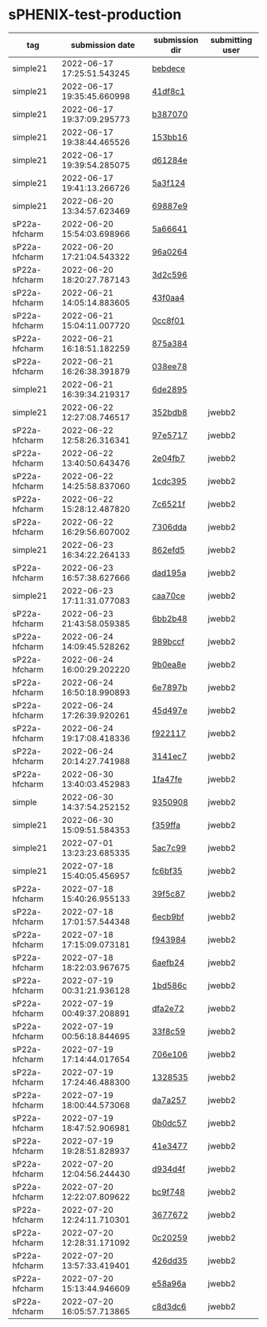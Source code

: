 # sPHENIX-test-production
|tag     |submission date   |submission dir    | submitting user |
|--------|------------------|------------------|-----------------|
|simple21|2022-06-17 17:25:51.543245|[bebdece](https://github.com/klendathu2k/sPHENIX-test-production/tree/bebdece/simple21)||
|simple21|2022-06-17 19:35:45.660998|[41df8c1](https://github.com/klendathu2k/sPHENIX-test-production/tree/41df8c1/simple21)||
|simple21|2022-06-17 19:37:09.295773|[b387070](https://github.com/klendathu2k/sPHENIX-test-production/tree/b387070/simple21)||
|simple21|2022-06-17 19:38:44.465526|[153bb16](https://github.com/klendathu2k/sPHENIX-test-production/tree/153bb16/simple21)||
|simple21|2022-06-17 19:39:54.285075|[d61284e](https://github.com/klendathu2k/sPHENIX-test-production/tree/d61284e/simple21)||
|simple21|2022-06-17 19:41:13.266726|[5a3f124](https://github.com/klendathu2k/sPHENIX-test-production/tree/5a3f124/simple21)||
|simple21|2022-06-20 13:34:57.623469|[69887e9](https://github.com/klendathu2k/sPHENIX-test-production/tree/69887e9/simple21)||
|sP22a-hfcharm|2022-06-20 15:54:03.698966|[5a66641](https://github.com/klendathu2k/sPHENIX-test-production/tree/5a66641/sP22a-hfcharm)||
|sP22a-hfcharm|2022-06-20 17:21:04.543322|[96a0264](https://github.com/klendathu2k/sPHENIX-test-production/tree/96a0264/sP22a-hfcharm)||
|sP22a-hfcharm|2022-06-20 18:20:27.787143|[3d2c596](https://github.com/klendathu2k/sPHENIX-test-production/tree/3d2c596/sP22a-hfcharm)||
|sP22a-hfcharm|2022-06-21 14:05:14.883605|[43f0aa4](https://github.com/klendathu2k/sPHENIX-test-production/tree/43f0aa4/sP22a-hfcharm)||
|sP22a-hfcharm|2022-06-21 15:04:11.007720|[0cc8f01](https://github.com/klendathu2k/sPHENIX-test-production/tree/0cc8f01/sP22a-hfcharm)||
|sP22a-hfcharm|2022-06-21 16:18:51.182259|[875a384](https://github.com/klendathu2k/sPHENIX-test-production/tree/875a384/sP22a-hfcharm)||
|sP22a-hfcharm|2022-06-21 16:26:38.391879|[038ee78](https://github.com/klendathu2k/sPHENIX-test-production/tree/038ee78/sP22a-hfcharm)||
|simple21|2022-06-21 16:39:34.219317|[6de2895](https://github.com/klendathu2k/sPHENIX-test-production/tree/6de2895/simple21)||
|simple21|2022-06-22 12:27:08.746517|[352bdb8](https://github.com/klendathu2k/sPHENIX-test-production/tree/352bdb8/simple21)|jwebb2|
|sP22a-hfcharm|2022-06-22 12:58:26.316341|[97e5717](https://github.com/klendathu2k/sPHENIX-test-production/tree/97e5717/sP22a-hfcharm)|jwebb2|
|sP22a-hfcharm|2022-06-22 13:40:50.643476|[2e04fb7](https://github.com/klendathu2k/sPHENIX-test-production/tree/2e04fb7/sP22a-hfcharm)|jwebb2|
|sP22a-hfcharm|2022-06-22 14:25:58.837060|[1cdc395](https://github.com/klendathu2k/sPHENIX-test-production/tree/1cdc395/sP22a-hfcharm)|jwebb2|
|sP22a-hfcharm|2022-06-22 15:28:12.487820|[7c6521f](https://github.com/klendathu2k/sPHENIX-test-production/tree/7c6521f/sP22a-hfcharm)|jwebb2|
|sP22a-hfcharm|2022-06-22 16:29:56.607002|[7306dda](https://github.com/klendathu2k/sPHENIX-test-production/tree/7306dda/sP22a-hfcharm)|jwebb2|
|simple21|2022-06-23 16:34:22.264133|[862efd5](https://github.com/klendathu2k/sPHENIX-test-production/tree/862efd5/simple21)|jwebb2|
|sP22a-hfcharm|2022-06-23 16:57:38.627666|[dad195a](https://github.com/klendathu2k/sPHENIX-test-production/tree/dad195a/sP22a-hfcharm)|jwebb2|
|simple21|2022-06-23 17:11:31.077083|[caa70ce](https://github.com/klendathu2k/sPHENIX-test-production/tree/caa70ce/simple21)|jwebb2|
|sP22a-hfcharm|2022-06-23 21:43:58.059385|[6bb2b48](https://github.com/klendathu2k/sPHENIX-test-production/tree/6bb2b48/sP22a-hfcharm)|jwebb2|
|sP22a-hfcharm|2022-06-24 14:09:45.528262|[989bccf](https://github.com/klendathu2k/sPHENIX-test-production/tree/989bccf/sP22a-hfcharm)|jwebb2|
|sP22a-hfcharm|2022-06-24 16:00:29.202220|[9b0ea8e](https://github.com/klendathu2k/sPHENIX-test-production/tree/9b0ea8e/sP22a-hfcharm)|jwebb2|
|sP22a-hfcharm|2022-06-24 16:50:18.990893|[6e7897b](https://github.com/klendathu2k/sPHENIX-test-production/tree/6e7897b/sP22a-hfcharm)|jwebb2|
|sP22a-hfcharm|2022-06-24 17:26:39.920261|[45d497e](https://github.com/klendathu2k/sPHENIX-test-production/tree/45d497e/sP22a-hfcharm)|jwebb2|
|sP22a-hfcharm|2022-06-24 19:17:08.418336|[f922117](https://github.com/klendathu2k/sPHENIX-test-production/tree/f922117/sP22a-hfcharm)|jwebb2|
|sP22a-hfcharm|2022-06-24 20:14:27.741988|[3141ec7](https://github.com/klendathu2k/sPHENIX-test-production/tree/3141ec7/sP22a-hfcharm)|jwebb2|
|sP22a-hfcharm|2022-06-30 13:40:03.452983|[1fa47fe](https://github.com/klendathu2k/sPHENIX-test-production/tree/1fa47fe/sP22a-hfcharm)|jwebb2|
|simple|2022-06-30 14:37:54.252152|[9350908](https://github.com/klendathu2k/sPHENIX-test-production/tree/9350908/simple)|jwebb2|
|simple21|2022-06-30 15:09:51.584353|[f359ffa](https://github.com/klendathu2k/sPHENIX-test-production/tree/f359ffa/simple21)|jwebb2|
|simple21|2022-07-01 13:23:23.685335|[5ac7c99](https://github.com/klendathu2k/sPHENIX-test-production/tree/5ac7c99/simple21)|jwebb2|
|simple21|2022-07-18 15:40:05.456957|[fc6bf35](https://github.com/klendathu2k/sPHENIX-test-production/tree/fc6bf35/simple21)|jwebb2|
|sP22a-hfcharm|2022-07-18 15:40:26.955133|[39f5c87](https://github.com/klendathu2k/sPHENIX-test-production/tree/39f5c87/sP22a-hfcharm)|jwebb2|
|sP22a-hfcharm|2022-07-18 17:01:57.544348|[6ecb9bf](https://github.com/klendathu2k/sPHENIX-test-production/tree/6ecb9bf/sP22a-hfcharm)|jwebb2|
|sP22a-hfcharm|2022-07-18 17:15:09.073181|[f943984](https://github.com/klendathu2k/sPHENIX-test-production/tree/f943984/sP22a-hfcharm)|jwebb2|
|sP22a-hfcharm|2022-07-18 18:22:03.967675|[6aefb24](https://github.com/klendathu2k/sPHENIX-test-production/tree/6aefb24/sP22a-hfcharm)|jwebb2|
|sP22a-hfcharm|2022-07-19 00:31:21.936128|[1bd586c](https://github.com/klendathu2k/sPHENIX-test-production/tree/1bd586c/sP22a-hfcharm)|jwebb2|
|sP22a-hfcharm|2022-07-19 00:49:37.208891|[dfa2e72](https://github.com/klendathu2k/sPHENIX-test-production/tree/dfa2e72/sP22a-hfcharm)|jwebb2|
|sP22a-hfcharm|2022-07-19 00:56:18.844695|[33f8c59](https://github.com/klendathu2k/sPHENIX-test-production/tree/33f8c59/sP22a-hfcharm)|jwebb2|
|sP22a-hfcharm|2022-07-19 17:14:44.017654|[706e106](https://github.com/klendathu2k/sPHENIX-test-production/tree/706e106/sP22a-hfcharm)|jwebb2|
|sP22a-hfcharm|2022-07-19 17:24:46.488300|[1328535](https://github.com/klendathu2k/sPHENIX-test-production/tree/1328535/sP22a-hfcharm)|jwebb2|
|sP22a-hfcharm|2022-07-19 18:00:44.573068|[da7a257](https://github.com/klendathu2k/sPHENIX-test-production/tree/da7a257/sP22a-hfcharm)|jwebb2|
|sP22a-hfcharm|2022-07-19 18:47:52.906981|[0b0dc57](https://github.com/klendathu2k/sPHENIX-test-production/tree/0b0dc57/sP22a-hfcharm)|jwebb2|
|sP22a-hfcharm|2022-07-19 19:28:51.828937|[41e3477](https://github.com/klendathu2k/sPHENIX-test-production/tree/41e3477/sP22a-hfcharm)|jwebb2|
|sP22a-hfcharm|2022-07-20 12:04:56.244430|[d934d4f](https://github.com/klendathu2k/sPHENIX-test-production/tree/d934d4f/sP22a-hfcharm)|jwebb2|
|sP22a-hfcharm|2022-07-20 12:22:07.809622|[bc9f748](https://github.com/klendathu2k/sPHENIX-test-production/tree/bc9f748/sP22a-hfcharm)|jwebb2|
|sP22a-hfcharm|2022-07-20 12:24:11.710301|[3677672](https://github.com/klendathu2k/sPHENIX-test-production/tree/3677672/sP22a-hfcharm)|jwebb2|
|sP22a-hfcharm|2022-07-20 12:28:31.171092|[0c20259](https://github.com/klendathu2k/sPHENIX-test-production/tree/0c20259/sP22a-hfcharm)|jwebb2|
|sP22a-hfcharm|2022-07-20 13:57:33.419401|[426dd35](https://github.com/klendathu2k/sPHENIX-test-production/tree/426dd35/sP22a-hfcharm)|jwebb2|
|sP22a-hfcharm|2022-07-20 15:13:44.946609|[e58a96a](https://github.com/klendathu2k/sPHENIX-test-production/tree/e58a96a/sP22a-hfcharm)|jwebb2|
|sP22a-hfcharm|2022-07-20 16:05:57.713865|[c8d3dc6](https://github.com/klendathu2k/sPHENIX-test-production/tree/c8d3dc6/sP22a-hfcharm)|jwebb2|

